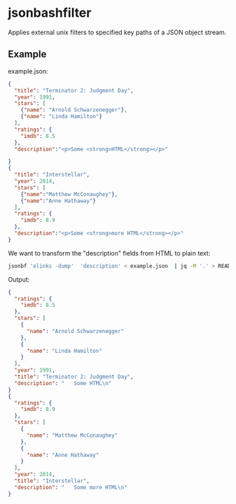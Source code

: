 # jsonbashfilter

Applies external unix filters to specified key paths of a JSON object stream.

## Example

example.json:

```json
{
  "title": "Terminator 2: Judgment Day",
  "year": 1991,
  "stars": [
    {"name": "Arnold Schwarzenegger"},
    {"name": "Linda Hamilton"}
  ],
  "ratings": {
    "imdb": 8.5
  },
  "description":"<p>Some <strong>HTML</strong></p>"

}
{
  "title": "Interstellar",
  "year": 2014,
  "stars": [
    {"name":"Matthew McConaughey"},
    {"name":"Anne Hathaway"}
  ],
  "ratings": {
    "imdb": 8.9
  },
  "description":"<p>Some <strong>more HTML</strong></p>"
}
```

We want to transform the "description" fields from HTML to plain text:

```bash
jsonbf 'elinks -dump'  'description' < example.json  | jq -M '.' > README.md
```


Output:

```json
{
  "ratings": {
    "imdb": 8.5
  },
  "stars": [
    {
      "name": "Arnold Schwarzenegger"
    },
    {
      "name": "Linda Hamilton"
    }
  ],
  "year": 1991,
  "title": "Terminator 2: Judgment Day",
  "description": "   Some HTML\n"
}
{
  "ratings": {
    "imdb": 8.9
  },
  "stars": [
    {
      "name": "Matthew McConaughey"
    },
    {
      "name": "Anne Hathaway"
    }
  ],
  "year": 2014,
  "title": "Interstellar",
  "description": "   Some more HTML\n"
}
```
